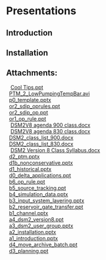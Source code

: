# Presentations

## Introduction

## Installation

  

## Attachments:

<img src="images/icons/bullet_blue.gif" width="8" height="8" /> [Cool Tips.ppt](../attachments/87228796/87228795.ppt)<BR>
<img src="images/icons/bullet_blue.gif" width="8" height="8" />[PTM_2_LowPumpingTempBar.avi](../attachments/87228796/87228797.avi)<BR>
<img src="images/icons/bullet_blue.gif" width="8" height="8" />[p0_template.pptx](../attachments/87228796/87228798.pptx)<BR>
<img src="images/icons/bullet_blue.gif" width="8" height="8" />[or2_sdip_oprules.ppt](../attachments/87228796/87228799.ppt)<BR>
<img src="images/icons/bullet_blue.gif" width="8" height="8" />[or2_sdip_op.ppt](../attachments/87228796/87228800.ppt)<BR>
<img src="images/icons/bullet_blue.gif" width="8" height="8" />[or1_op_rule.ppt](../attachments/87228796/87228801.ppt)<BR>
<img src="images/icons/bullet_blue.gif" width="8" height="8" /> [DSM2V8 agenda 900 class.docx](../attachments/87228796/87228802.docx)<BR>
<img src="images/icons/bullet_blue.gif" width="8" height="8" /> [DSM2V8 agenda 830 class.docx](../attachments/87228796/87228803.docx)<BR>
<img src="images/icons/bullet_blue.gif" width="8" height="8" />[DSM2_class_list_900.docx](../attachments/87228796/87228804.docx)<BR>
<img src="images/icons/bullet_blue.gif" width="8" height="8" />[DSM2_class_list_830.docx](../attachments/87228796/87228805.docx)<BR>
<img src="images/icons/bullet_blue.gif" width="8" height="8" /> [DSM2 Version 8 Class Syllabus.docx](../attachments/87228796/87228806.docx)<BR>
<img src="images/icons/bullet_blue.gif" width="8" height="8" />[d2_ptm.pptx](../attachments/87228796/87228807.pptx)<BR>
<img src="images/icons/bullet_blue.gif" width="8" height="8" />[d1b_nonconservative.pptx](../attachments/87228796/87228808.pptx)<BR>
<img src="images/icons/bullet_blue.gif" width="8" height="8" />[d1_historical.pptx](../attachments/87228796/87228809.pptx)<BR>
<img src="images/icons/bullet_blue.gif" width="8" height="8" />[d0_delta_applications.ppt](../attachments/87228796/87228810.ppt)<BR>
<img src="images/icons/bullet_blue.gif" width="8" height="8" />[b6_op_rule.ppt](../attachments/87228796/87228811.ppt)<BR>
<img src="images/icons/bullet_blue.gif" width="8" height="8" />[b5_source_tracking.ppt](../attachments/87228796/87228812.ppt)<BR>
<img src="images/icons/bullet_blue.gif" width="8" height="8" />[b4_simulation_data.pptx](../attachments/87228796/87228813.pptx)<BR>
<img src="images/icons/bullet_blue.gif" width="8" height="8" />[b3_input_system_layering.pptx](../attachments/87228796/87228814.pptx)<BR>
<img src="images/icons/bullet_blue.gif" width="8" height="8" />[b2_reservoir_gate_transfer.ppt](../attachments/87228796/87228815.ppt)<BR>
<img src="images/icons/bullet_blue.gif" width="8" height="8" />[b1_channel.pptx](../attachments/87228796/87228816.pptx)<BR>
<img src="images/icons/bullet_blue.gif" width="8" height="8" />[a4_dsm2_version8.ppt](../attachments/87228796/87228817.ppt)<BR>
<img src="images/icons/bullet_blue.gif" width="8" height="8" />[a3_dsm2_user_group.pptx](../attachments/87228796/87228818.pptx)<BR>
<img src="images/icons/bullet_blue.gif" width="8" height="8" />[a2_installation.pptx](../attachments/87228796/87228819.pptx)<BR>
<img src="images/icons/bullet_blue.gif" width="8" height="8" />[a1_introduction.pptx](../attachments/87228796/87228820.pptx)<BR>
<img src="images/icons/bullet_blue.gif" width="8" height="8" />[d4_move_archive_batch.ppt](../attachments/87228796/87228821.ppt)<BR>
<img src="images/icons/bullet_blue.gif" width="8" height="8" />[d3_planning.ppt](../attachments/87228796/87228822.ppt)<BR>
